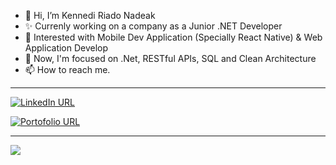 - 👋 Hi, I’m Kennedi Riado Nadeak
- ✨ Currenly working on a company as a Junior .NET Developer
- 👀 Interested with Mobile Dev Application (Specially React Native) & Web Application Develop
- 🌱 Now, I'm focused on .Net, RESTful APIs, SQL and Clean Architecture
- 📫 How to reach me.

<hr/>

[![LinkedIn URL](https://img.shields.io/static/v1?color=blue&label=linkedin&logo=linkedin&logoColor=white&style=for-the-badge&message=Connect)](https://www.linkedin.com/in/kennediriadonadeak271)

[![Portofolio URL](https://img.shields.io/static/v1?color=green&label=Portofolio&logo=egghead&logoColor=white&style=for-the-badge&message=Check%20Profile)](https://kennedi27.github.io/kennedinadeak/#portofolio/)

<hr/>

<a href="https://github.com/Kennedi27">
    <img src="https://github-readme-stats.vercel.app/api?username=Kennedi27&count_private=true&show_icons=true&hide=stars" />
</a>


<!---
Kennedi27/Kennedi27 is a ✨ special ✨ repository because its `README.md` (this file) appears on your GitHub profile.
You can click the Preview link to take a look at your changes.
- 💞️ I’m looking to collaborate on 
Thank's milan
--->
